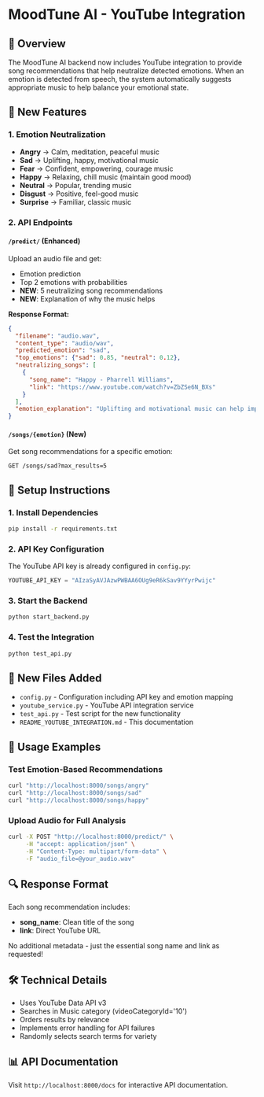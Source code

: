 # MoodTune AI - YouTube Integration

## 🎵 Overview
The MoodTune AI backend now includes YouTube integration to provide song recommendations that help neutralize detected emotions. When an emotion is detected from speech, the system automatically suggests appropriate music to help balance your emotional state.

## 🔧 New Features

### 1. Emotion Neutralization
- **Angry** → Calm, meditation, peaceful music
- **Sad** → Uplifting, happy, motivational music  
- **Fear** → Confident, empowering, courage music
- **Happy** → Relaxing, chill music (maintain good mood)
- **Neutral** → Popular, trending music
- **Disgust** → Positive, feel-good music
- **Surprise** → Familiar, classic music

### 2. API Endpoints

#### `/predict/` (Enhanced)
Upload an audio file and get:
- Emotion prediction
- Top 2 emotions with probabilities
- **NEW**: 5 neutralizing song recommendations
- **NEW**: Explanation of why the music helps

**Response Format:**
```json
{
  "filename": "audio.wav",
  "content_type": "audio/wav",
  "predicted_emotion": "sad",
  "top_emotions": {"sad": 0.85, "neutral": 0.12},
  "neutralizing_songs": [
    {
      "song_name": "Happy - Pharrell Williams",
      "link": "https://www.youtube.com/watch?v=ZbZSe6N_BXs"
    }
  ],
  "emotion_explanation": "Uplifting and motivational music can help improve mood and boost spirits."
}
```

#### `/songs/{emotion}` (New)
Get song recommendations for a specific emotion:
```
GET /songs/sad?max_results=5
```

## 🚀 Setup Instructions

### 1. Install Dependencies
```bash
pip install -r requirements.txt
```

### 2. API Key Configuration
The YouTube API key is already configured in `config.py`:
```python
YOUTUBE_API_KEY = "AIzaSyAVJAzwPWBAA6OUg9eR6kSav9YYyrPwijc"
```

### 3. Start the Backend
```bash
python start_backend.py
```

### 4. Test the Integration
```bash
python test_api.py
```

## 📁 New Files Added

- `config.py` - Configuration including API key and emotion mapping
- `youtube_service.py` - YouTube API integration service
- `test_api.py` - Test script for the new functionality
- `README_YOUTUBE_INTEGRATION.md` - This documentation

## 🎯 Usage Examples

### Test Emotion-Based Recommendations
```bash
curl "http://localhost:8000/songs/angry"
curl "http://localhost:8000/songs/sad"
curl "http://localhost:8000/songs/happy"
```

### Upload Audio for Full Analysis
```bash
curl -X POST "http://localhost:8000/predict/" \
     -H "accept: application/json" \
     -H "Content-Type: multipart/form-data" \
     -F "audio_file=@your_audio.wav"
```

## 🔍 Response Format
Each song recommendation includes:
- **song_name**: Clean title of the song
- **link**: Direct YouTube URL

No additional metadata - just the essential song name and link as requested!

## 🛠️ Technical Details

- Uses YouTube Data API v3
- Searches in Music category (videoCategoryId='10')
- Orders results by relevance
- Implements error handling for API failures
- Randomly selects search terms for variety

## 📊 API Documentation
Visit `http://localhost:8000/docs` for interactive API documentation.
